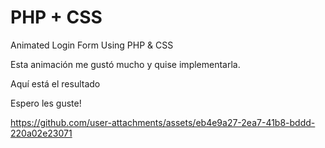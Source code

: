 # PHP + CSS

Animated Login Form Using PHP & CSS

Esta animación me gustó mucho y quise implementarla. 

Aquí está el resultado

Espero les guste!

https://github.com/user-attachments/assets/eb4e9a27-2ea7-41b8-bddd-220a02e23071

